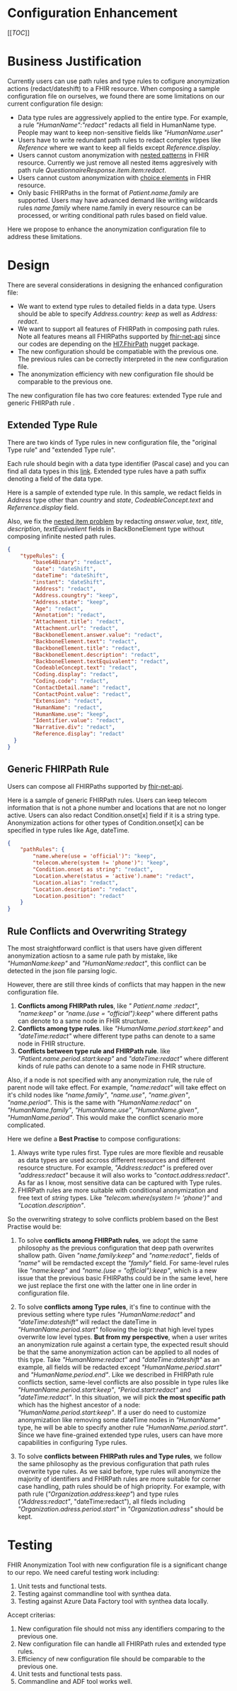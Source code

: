 # Configuration Enhancement
[[_TOC_]]

# Business Justification
Currently users can use path rules and type rules to cofigure anonymization actions (redact/dateshift) to a FHIR resource.
When composing a sample configuration file on ourselves, we found there are some limitations on our current configuration file design:
* Data type rules are aggressively applied to the entire type. For example, a rule *"HumanName":"redact"* redacts all field in HumanName type. People may want to keep non-sensitive fields like *"HumanName.user"*
* Users have to write redundant path rules to redact complex types like *Reference* where we want to keep all fields except *Reference.display*.
* Users cannot custom anonymization with [nested patterns](https://microsofthealth.visualstudio.com/Health/_workitems/edit/72536/) in FHIR resource. Currently we just remove all nested items aggresively with path rule *QuestionnaireResponse.item.item:redact*.
* Users cannot custom anonymization with [choice elements](https://microsofthealth.visualstudio.com/Health/_workitems/edit/72447/) in FHIR resource. 
* Only basic FHIRPaths in the format of *Patient.name.family* are supported. Users may have advanced demand like writing wildcards rules *name.family* where name.family in every resource can be processed, or writing conditional path rules based on field value.

Here we propose to enhance the anonymization configuration file to address these limitations.

# Design
There are several considerations in designing the enhanced configuration file:
* We want to extend type rules to detailed fields in a data type. Users should be able to specify *Address.country: keep* as well as *Address: redact*.
* We want to support all features of FHIRPath in composing path rules. Note all features means all FHIRPaths supported by [fhir-net-api](https://github.com/FirelyTeam/fhir-net-api) since our codes are depending on the [Hl7.FhirPath](https://www.nuget.org/packages/Hl7.FhirPath/) nugget package.
* The new configuration should be compatiable with the previous one. The previous rules can be correctly interpreted in the new configuration file. 
* The anonymization efficiency with new configuration file should be comparable to the previous one.

The new configuration file has two core features: extended Type rule and generic FHIRPath rule .

## Extended Type Rule
There are two kinds of Type rules in new configuration file, the "original Type rule" and "extended Type rule". 

Each rule should begin with a data type identifier (Pascal case) and you can find all data types in this [link](http://hl7.org/fhir/R4/datatypes.html).
Extended type rules have a path suffix denoting a field of the data type. 

Here is a sample of extended type rule. In this sample, we redact fields in *Address* type other than *country* and *state*, *CodeableConcept.text* and *Referrence.display* field.

Also, we fix the [nested item problem](https://microsofthealth.visualstudio.com/Health/_workitems/edit/72536/) by redacting *answer.value*, *text*, *title*, *description*, *textEquivalient* fields in BackBoneElement type without composing infinite nested path rules. 
```json
{
    "typeRules": {
        "base64Binary": "redact",
        "date": "dateShift",
        "dateTime": "dateShift",
        "instant": "dateShift",
        "Address": "redact",
        "Address.coungtry": "keep",
        "Address.state": "keep",
        "Age": "redact",
        "Annotation": "redact",
        "Attachment.title": "redact",
        "Attachment.url": "redact",
        "BackboneElement.answer.value": "redact",
        "BackboneElement.text": "redact",
        "BackboneElement.title": "redact",
        "BackboneElement.description": "redact",
        "BackboneElement.textEquivalent": "redact",
        "CodeableConcept.text": "redact",
        "Coding.display": "redact",
        "Coding.code": "redact",
        "ContactDetail.name": "redact",
        "ContactPoint.value": "redact",
        "Extension": "redact",
        "HumanName": "redact",
        "HumanName.use": "keep",
        "Identifier.value": "redact",
        "Narrative.div": "redact",
        "Reference.display": "redact"
  }
}
```

## Generic FHIRPath Rule
Users can compose all FHIRPaths supported by [fhir-net-api](https://github.com/FirelyTeam/fhir-net-api). 

Here is a sample of generic FHIRPath rules. Users can keep telecom information that is not a phone number and locations that are not no longer active. Users can also redact Condition.onset[x] field if it is a string type. Anonymization actions for other types of Condition.onset[x] can be specified in type rules like Age, dateTime.
```json
{
    "pathRules": {
        "name.where(use = 'official')": "keep",
        "telecom.where(system != 'phone')": "keep",
        "Condition.onset as string": "redact",
        "Location.where(status = 'active').name": "redact", 
        "Location.alias": "redact",
        "Location.description": "redact",
        "Location.position": "redact"
    }
}
``` 
## Rule Conflicts and Overwriting Strategy
The most straightforward conflict is that users have given different anonymization actiosn to a same rule path by mistake, like *"HumanName:keep"* and *"HumanName:redact"*,
this conflict can be detected in the json file parsing logic.

However, there are still three kinds of conflicts that may happen in the new configuration file.
1. **Conflicts among FHIRPath rules**, like *" Patient.name :redact"*, *"name:keep"* or *"name.(use = "official"):keep"* where different paths can denote to a same node in FHIR structure.
2. **Conflicts among type rules**. like *"HumanName.period.start:keep"* and *"dateTime:redact"* where different type paths can denote to a same node in FHIR structure.
3. **Conflicts between type rule and FHIRPath rule**. like *"Patient.name.period.start:keep"* and *"dateTime:redact"* where different kinds of rule paths can denote to a same node in FHIR structure.

Also, if a node is not specified with any anonymization rule, the rule of parent node will take effect. For example, *"name:redact"* will take effect on it's child nodes like *"name.family"*, *"name.use"*, *"name.given"*, *"name.period"*. This is the same with *"HumanName:redact"* on *"HumanName.family"*, *"HumanName.use"*, *"HumanName.given"*, *"HumanName.period"*. This would make the conflict scenario more complicated. 

Here we define a **Best Practise** to compose configurations:
1. Always write type rules first. Type rules are more flexible and reusable as data types are used accross different resources and different resource structure. For example, *"Address:redact"* is prefered over *"address:redact"* because it will also works to *"contact.address:redact"*. As far as I know, most sensitive data can be captured with Type rules. 
2. FHIRPath rules are more suitable with conditional anonymization and free text of *string* types. Like *"telecom.where(system != 'phone')"* and *"Location.description"*.

So the overwriting strategy to solve conflicts problem based on the Best Practise would be:
1. To solve **conflicts among FHIRPath rules**, we adopt the same philosophy as the previous configuration that deep path overwrites shallow path. Given *"name.family:keep"* and *"name:redact"*, fields of *"name"* will be remdacted except the *"family"* field. For same-level rules like *"name:keep"* and *"name.(use = "official"):keep"*, which is a new issue that the previous basic FHIRPaths could be in the same level, here we just replace the first one with the latter one in line order in configuration file. 

2. To solve **conflicts among Type rules**, it's fine to continue with the previous setting where type rules *"HumanName:redact"* and *"dateTime:dateshift"* will redact the dateTime in *"HumanName.period.start"* following the logic that high level types overwrite low level types.  **But from my perspective**, when a user writes an anonymization rule against a certain type, the expected result should be that the same anonymization action can be applied to all nodes of this type. Take *"HumanName:redact"* and *"dateTime:dateshift"* as an example, all fields will be redacted except *"HumanName.period.start"* and *"HumanName.period.end"*.
Like we described in FHIRPath rule conflicts section, same-level conflicts are also possible in type rules like *"HumanName.period.start:keep"*, *"Period.start:redact"* and *"dateTime:redact"*. In this situation, we will pick **the most specific path** which has the highest ancestor of a node: *"HumanName.period.start:keep"*.
If a user do need to customize anonymization like removing some dateTime nodes in *"HumanName"* type, he will be able to specify another rule *"HumanName.period.start"*. 
Since we have fine-grained extended type rules, users can have more capabilities in configuring Type rules.

3. To solve **conflicts between FHIRPath rules and Type rules**, we follow the same philosophy as the previous configuration that path rules overwrite type rules. As we said before, type rules will anonymize the majority of identifiers and FHIRPath rules are more suitable for corner case handling, path rules should be of high prioprity. For example, with path rule (*"Organization.address:keep"*) and type rules (*"Address:redact"*, "dateTime:redact"), all fileds including *"Organization.adress.period.start"* in *"Organization.adress"* should be kept.

# Testing
FHIR Anonymization Tool with new configuration file is a significant change to our repo. We need careful testing work including:
1. Unit tests and functional tests.
2. Testing against commandline tool with synthea data.
2. Testing against Azure Data Factory tool with synthea data locally.

Accept criterias:
1. New configuration file should not miss any identifiers comparing to the previous one.
2. New configuration file can handle all FHIRPath rules and extended type rules.
3. Efficiency of new configuration file should be comparable to the previous one.
4. Unit tests and functional tests pass.
5. Commandline and ADF tool works well.
